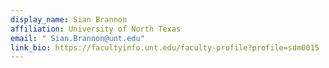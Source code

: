 ```yaml
---
display_name: Sian Brannon
affiliation: University of North Texas
email: " Sian.Brannon@unt.edu"
link_bio: https://facultyinfo.unt.edu/faculty-profile?profile=sdm0015
---
```

